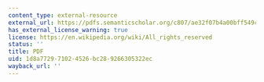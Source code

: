 ```yaml
---
content_type: external-resource
external_url: https://pdfs.semanticscholar.org/c807/ae32f07b4a00bff549c940529816ef8cb188.pdf
has_external_license_warning: true
license: https://en.wikipedia.org/wiki/All_rights_reserved
status: ''
title: PDF
uid: 1d8a7729-7102-4526-bc28-9266305322ec
wayback_url: ''
---
```

